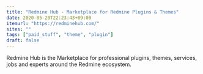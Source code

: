 ```yaml
---
title: "Redmine Hub - Marketplace for Redmine Plugins & Themes"
date: 2020-05-20T22:23:43+09:00
itemurl: "https://redminehub.com/"
sites: ""
tags: ["paid_stuff", "theme", "plugin"]
draft: false
---
```


Redmine Hub is the Marketplace for professional plugins, themes, services, jobs and experts around the Redmine ecosystem.